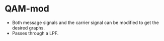 # QAM-mod
- Both message signals and the carrier signal can be modified to get the desired graphs.
- Passes through a LPF.
